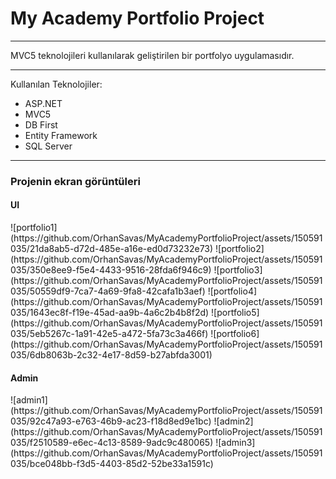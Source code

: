 <H1>My Academy Portfolio Project</H1>
<hr>

MVC5 teknolojileri kullanılarak geliştirilen bir portfolyo uygulamasıdır.
<hr>


Kullanılan Teknolojiler:
* ASP.NET
* MVC5
* DB First
* Entity Framework
* SQL Server

<hr>

<h3>Projenin ekran görüntüleri</h3>

<h4>UI</h4>
![portfolio1](https://github.com/OrhanSavas/MyAcademyPortfolioProject/assets/150591035/21da8ab5-d72d-485e-a16e-ed0d73232e73)
![portfolio2](https://github.com/OrhanSavas/MyAcademyPortfolioProject/assets/150591035/350e8ee9-f5e4-4433-9516-28fda6f946c9)
![portfolio3](https://github.com/OrhanSavas/MyAcademyPortfolioProject/assets/150591035/50559df9-7ca7-4a69-9fa8-42cafa1b3aef)
![portfolio4](https://github.com/OrhanSavas/MyAcademyPortfolioProject/assets/150591035/1643ec8f-f19e-45ad-aa9b-4a6c2b4b8f2d)
![portfolio5](https://github.com/OrhanSavas/MyAcademyPortfolioProject/assets/150591035/5eb5267c-1a91-42e5-a472-5fa73c3a466f)
![portfolio6](https://github.com/OrhanSavas/MyAcademyPortfolioProject/assets/150591035/6db8063b-2c32-4e17-8d59-b27abfda3001)
<h4>Admin</h4>
![admin1](https://github.com/OrhanSavas/MyAcademyPortfolioProject/assets/150591035/92c47a93-e763-46b9-ac23-f18d8ed9e1bc)
![admin2](https://github.com/OrhanSavas/MyAcademyPortfolioProject/assets/150591035/f2510589-e6ec-4c13-8589-9adc9c480065)
![admin3](https://github.com/OrhanSavas/MyAcademyPortfolioProject/assets/150591035/bce048bb-f3d5-4403-85d2-52be33a1591c)
